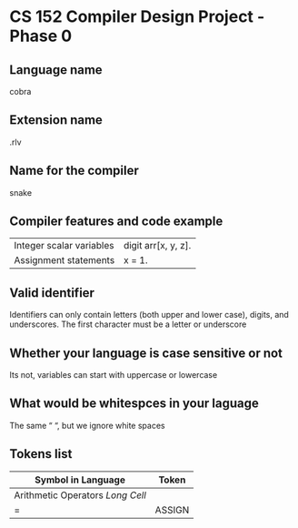 # CS 152 Compiler Design Project - Phase 0
## Language name
cobra

## Extension name
.rlv

## Name for the compiler
snake

## Compiler features and code example
| | |
| ------------- | ------------- |
| Integer scalar variables | digit arr[x, y, z]. |
| Assignment statements | x = 1. |

## Valid identifier
Identifiers can only contain letters (both upper and lower case), digits, and underscores. The first character must be a letter or underscore

## Whether your language is case sensitive or not
Its not, variables can start with uppercase or lowercase

## What would be whitespces in your laguage
The same “ “, but we ignore white spaces

## Tokens list
| Symbol in Language | Token |
| ------------- | ------------- |
| Arithmetic Operators *Long Cell* ||
| = | ASSIGN |
